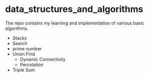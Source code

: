 # data_structures_and_algorithms

The repo contains my learning and implementation of various basic algorithms.

- Stacks
- Search
- prime number
- Union Find
  - Dynamic Connectivity
  - Percolation
- Triple Sum
